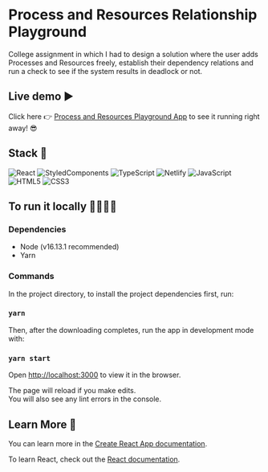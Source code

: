 # Process and Resources Relationship Playground
College assignment in which I had to design a solution where the user adds Processes and Resources freely, establish their dependency relations and run a check to see if the system results in deadlock or not.

## Live demo ▶️
Click here 👉 [Process and Resources Playground App](https://main--superlative-begonia-4c7862.netlify.app/) to see it running right away! 😎

## Stack 🔧
![React](https://img.shields.io/badge/react-%2320232a.svg?style=for-the-badge&logo=react&logoColor=%2361DAFB)
![StyledComponents](https://img.shields.io/badge/styled--components-DB7093?style=for-the-badge&logo=styled-components&logoColor=white)
![TypeScript](https://img.shields.io/badge/typescript-%23007ACC.svg?style=for-the-badge&logo=typescript&logoColor=white)
![Netlify](https://img.shields.io/badge/netlify-%23000000.svg?style=for-the-badge&logo=netlify&logoColor=#00C7B7)
![JavaScript](https://img.shields.io/badge/javascript-%23323330.svg?style=for-the-badge&logo=javascript&logoColor=%23F7DF1E)
![HTML5](https://img.shields.io/badge/html5-%23E34F26.svg?style=for-the-badge&logo=html5&logoColor=white)
![CSS3](https://img.shields.io/badge/css3-%231572B6.svg?style=for-the-badge&logo=css3&logoColor=white)

## To run it locally 👩‍💻👨‍💻

### Dependencies
- Node (v16.13.1 recommended)
- Yarn

### Commands

In the project directory, to install the project dependencies first, run:
### `yarn`

Then, after the downloading completes, run the app in development mode with:
### `yarn start`

Open [http://localhost:3000](http://localhost:3000) to view it in the browser.

The page will reload if you make edits.\
You will also see any lint errors in the console.

## Learn More 📖

You can learn more in the [Create React App documentation](https://facebook.github.io/create-react-app/docs/getting-started).

To learn React, check out the [React documentation](https://reactjs.org/).
